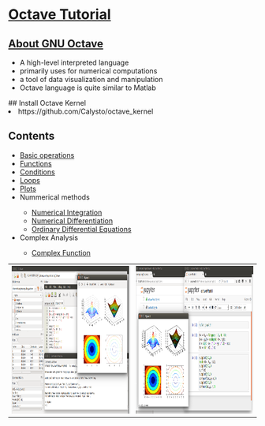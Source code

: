 # <a href='https://alamgirh.github.io/octave/index.html'> Octave Tutorial </a>
## <a href='https://www.gnu.org/software/octave/'>About GNU Octave </a>
<ul>
<li> A high-level interpreted language </li>
<li> primarily uses for numerical computations </li> 
<li> a tool of data visualization and manipulation </li> 
<li> Octave language is quite similar to Matlab </li> 
</ul>
## Install Octave Kernel
<li> https://github.com/Calysto/octave_kernel </li>

## Contents
<ul>
<li> <a href='https://alamgirh.github.io/octave/octaveBasic.slides.html'> Basic operations </a></li>
<li> <a href='https://alamgirh.github.io/octave/octaveFunctions.slides.html'> Functions </a> </li>
<li> <a href='https://alamgirh.github.io/octave/octaveConditions.slides.html'> Conditions </a> </li>
<li> <a href='https://alamgirh.github.io/octave/octaveLoops.slides.html'> Loops </a> </li>
<li> <a href='https://alamgirh.github.io/octave/octavePlots.slides.html'> Plots </a> </li>
<li> Nummerical methods </li>
<ul> 
  <li> <a href='https://alamgirh.github.io/octave/octaveIntegrations.slides.html'> Numerical Integration </a></li>
  <li> <a href='https://alamgirh.github.io/octave/octaveDifferentiation.slides.html'> Numerical Differentiation </a></li>
  <li> <a href='https://alamgirh.github.io/octave/octaveODE.slides.html'> Ordinary Differential Equations </a></li>
</ul>
<li> Complex Analysis</li>
<ul><li> <a href='https://alamgirh.github.io/octave/octaveComplex.slides.html'> Complex Function </a> </ul>
</ul>
</ul>

 <table style="width:100%">
  <tr>
    <th>
    <img src="images/octavePage.png" alt="Octave GUI" style="width:400px;height:300px;">
</th>
    <th>
    <img src="images/JupyterPage.png" alt="Jupyter" style="width:400px;height:300px;">
</th>
  </tr>
  </table> 
